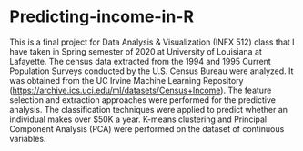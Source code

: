 # Predicting-income-in-R
This is a final project for Data Analysis & Visualization (INFX 512) class that I have taken in Spring semester of 2020 at University of Louisiana at Lafayette. The census data extracted from the 1994 and 1995 Current Population Surveys conducted by the U.S. Census Bureau were analyzed. It was obtained from the UC Irvine Machine Learning Repository (https://archive.ics.uci.edu/ml/datasets/Census+Income). The feature selection and extraction approaches were performed for the predictive analysis. The classification techniques were applied to predict whether an individual makes over $50K a year. K-means clustering and Principal Component Analysis (PCA) were performed on the dataset of continuous variables.
